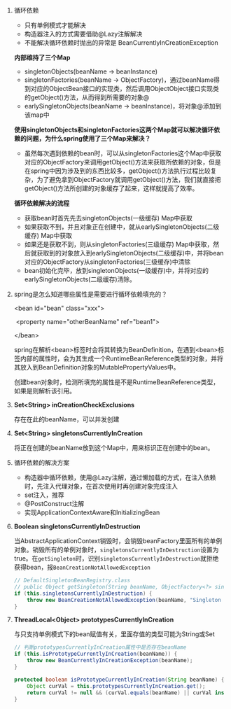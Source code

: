 1. 循环依赖

    + 只有单例模式才能解决
    + 构造器注入的方式需要借助@Lazy注解解决
    + 不能解决循环依赖时抛出的异常是 BeanCurrentlyInCreationException

    **内部维持了三个Map**
    
    + singletonObjects(beanName -> beanInstance)
    + singletonFactories(beanName -> ObjectFactory)，通过beanName得到对应的ObjectBean接口的实现类，然后调用ObjectObject接口实现类的getObject()方法，从而得到所需要的对象@
    + earlySingletonObjects(beanName -> beanInstance)，将对象@添加到该map中
    
    **使用singletonObjects和singletonFactories这两个Map就可以解决循环依赖的问题，为什么spring使用了三个Map来解决？**
    
    + 虽然每次遇到依赖的bean时，可以从singletonFactories这个Map中获取对应的ObjectFactory来调用getObject()方法来获取所依赖的对象，但是在spring中因为涉及到的东西比较多，getObject()方法执行过程比较复杂，为了避免拿到ObjectFactory就调用getObject()方法，我们就直接把getObject()方法所创建的对象缓存了起来，这样就提高了效率。
    
    **循环依赖解决的流程**
    
    + 获取bean时首先先去singletonObjects(一级缓存) Map中获取
    + 如果获取不到，并且对象正在创建中，就从earlySingletonObjects(二级缓存) Map中获取
    + 如果还是获取不到，则从singletonFactories(三级缓存) Map中获取，然后就获取到的对象放入到earlySingletonObjects(二级缓存)中，并将bean对应的ObjectFactory从singletonFactories(三级缓存)中清除
    + bean初始化完毕，放到singletonObjects(一级缓存)中，并将对应的earlySingletonObjects(二级缓存)清除。

2. spring是怎么知道哪些属性是需要进行循环依赖填充的？

   \<bean id="bean" class="xxx">

   ​	\<property name="otherBeanName" ref="bean1">

   \</bean>

   spring在解析\<bean>标签时会将其转换为BeanDefinition，在遇到\<bean>标签内部的<ref>属性时，会为其生成一个RuntimeBeanReference类型的对象，并将其放入到BeanDefinition对象的MutablePropertyValues中。

   创建bean对象时，检测所填充的属性是不是RuntimeBeanReference类型，如果是则解析该引用。

3. **Set\<String> inCreationCheckExclusions**

   存在在此的beanName，可以并发创建

4. **Set\<String> singletonsCurrentlyInCreation**

   将正在创建的beanName放到这个Map中，用来标识正在创建中的bean。

5. 循环依赖的解决方案

   + 构造器中循环依赖，使用@Lazy注解，通过懒加载的方式，在注入依赖时，先注入代理对象，在首次使用时再创建对象完成注入
   + set注入，推荐
   + @PostConstruct注解
   + 实现ApplicationContextAware和InitializingBean
   
6. **Boolean singletonsCurrentlyInDestruction**

   当AbstractApplicationContext销毁时，会销毁beanFactory里面所有的单例对象。销毁所有的单例对象时，`singletonsCurrentlyInDestruction`设置为true。在`getSingleton`时，识别`singletonsCurrentlyInDestruction`就拒绝获得bean，报`BeanCreationNotAllowedException`

   ```java
   // DefaultSingletonBeanRegistry.class  
   // public Object getSingleton(String beanName, ObjectFactory<?> singletonFactory) 方法
   if (this.singletonsCurrentlyInDestruction) {
       throw new BeanCreationNotAllowedException(beanName, "Singleton bean creation not allowed while singletons of this factory are in destruction (Do not request a bean from a BeanFactory in a destroy method implementation!)");
   }
   ```

7. **ThreadLocal\<Object> prototypesCurrentlyInCreation**

   与只支持单例模式下的bean赋值有关，里面存值的类型可能为String或Set<String>

   ```java
   // 判断prototypesCurrentlyInCreation属性中是否存在beanName
   if (this.isPrototypeCurrentlyInCreation(beanName)) {
       throw new BeanCurrentlyInCreationException(beanName);
   }
   ```

   ```java
   protected boolean isPrototypeCurrentlyInCreation(String beanName) {
       Object curVal = this.prototypesCurrentlyInCreation.get();
       return curVal != null && (curVal.equals(beanName) || curVal instanceof Set && ((Set)curVal).contains(beanName));
   }
   ```

